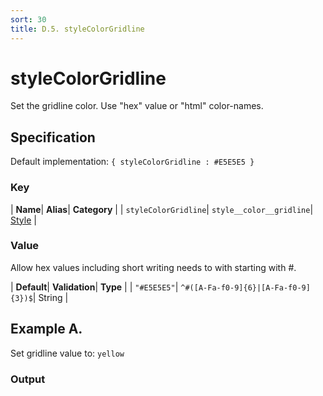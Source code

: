 ```yaml
---
sort: 30
title: D.5. styleColorGridline
---
```

# styleColorGridline

Set the gridline color. Use "hex" value or "html" color-names.


## Specification

Default implementation: ```{ styleColorGridline : #E5E5E5 }```

### Key

| **Name**| **Alias**| **Category** |
| ```styleColorGridline```| ```style__color__gridline```| [Style](../options/#style) |

### Value

Allow hex values including short writing needs to with starting with #.

| **Default**| **Validation**| **Type** |
| ```"#E5E5E5"```| ```^#([A-Fa-f0-9]{6}|[A-Fa-f0-9]{3})$```| String |



## Example A.

Set gridline value to: ```yellow```

### Output

  <div id="a">
      <script> 
          d3.statosio( 
    file, 
    "name", 
    [ "mobile" ], 
    { "styleColorGridline" : "yellow", "view__dom_id" : "a" }
)

      </script>
  </div>

Open output in a [blank window](../sources/styleColorGridline--example-a.html){:target="_self"}. 
Download examples [as zip](../sources/styleColorGridline.zip){:target="_blank"}. 

### Parameters

This dataset shows the mobile google pagerank performance score for a certain website.

| | **Value** | **Type** |
|------:|:------|:------|
| **Source** | ["../data/performance.json"](../data/performance.json) | String |
| **X** | ```"name"``` | String |
| **Y** | ```[ "mobile" ]``` | Array |
| **Options** | ```{ "styleColorGridline" : "yellow" }``` | Object |


### Source Code

* Invoke Function

```javascript
d3.statosio( 
    file, 
    "name", 
    [ "mobile" ], 
    { "styleColorGridline" : "yellow" }
)
```

* HTML Implementation

```html
<!DOCTYPE html>
<head>
    <title>d3.statosio - styleColorGridline</title>
    <meta content="text/html;charset=utf-8" http-equiv="Content-Type">
    <meta content="utf-8" http-equiv="encoding">
    <script src="https://cdnjs.cloudflare.com/ajax/libs/d3/6.2.0/d3.js"></script>
    <script src="https://cdnjs.cloudflare.com/ajax/libs/statosio/0.9/statosio.js"></script>
</head>
<body>
    <script>
        d3.json( "../data/performance.json" )
            .then( ( file ) => {
                d3.statosio( 
                    file, 
                    "name", 
                    [ "mobile" ], 
                    { "styleColorGridline" : "yellow" }
                )
            } )
    </script>
</body>
```
## Example B.

Set gridline value to: ```#f59351```

### Output

  <div id="b">
      <script> 
          d3.statosio( 
    file, 
    "name", 
    [ "mobile" ], 
    { "styleColorGridline" : "#f59351", "view__dom_id" : "b" }
)

      </script>
  </div>

Open output in a [blank window](../sources/styleColorGridline--example-b.html){:target="_self"}. 
Download examples [as zip](../sources/styleColorGridline.zip){:target="_blank"}. 

### Parameters

This dataset shows the mobile google pagerank performance score for a certain website.

| | **Value** | **Type** |
|------:|:------|:------|
| **Source** | ["../data/performance.json"](../data/performance.json) | String |
| **X** | ```"name"``` | String |
| **Y** | ```[ "mobile" ]``` | Array |
| **Options** | ```{ "styleColorGridline" : "#f59351" }``` | Object |


### Source Code

* Invoke Function

```javascript
d3.statosio( 
    file, 
    "name", 
    [ "mobile" ], 
    { "styleColorGridline" : "#f59351" }
)
```

* HTML Implementation

```html
<!DOCTYPE html>
<head>
    <title>d3.statosio - styleColorGridline</title>
    <meta content="text/html;charset=utf-8" http-equiv="Content-Type">
    <meta content="utf-8" http-equiv="encoding">
    <script src="https://cdnjs.cloudflare.com/ajax/libs/d3/6.2.0/d3.js"></script>
    <script src="https://cdnjs.cloudflare.com/ajax/libs/statosio/0.9/statosio.js"></script>
</head>
<body>
    <script>
        d3.json( "../data/performance.json" )
            .then( ( file ) => {
                d3.statosio( 
                    file, 
                    "name", 
                    [ "mobile" ], 
                    { "styleColorGridline" : "#f59351" }
                )
            } )
    </script>
</body>
```
